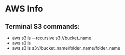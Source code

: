 # AWS Info

## Terminal S3 commands:
* aws s3 ls --recursive s3://bucket_name
* aws s3 ls
* aws s3 ls s3://bucket_name/folder_name/folder_name
